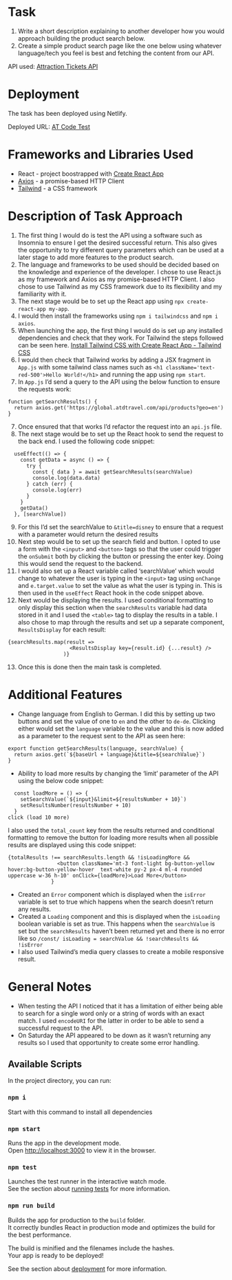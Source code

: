 # Task
1. Write a short description explaining to another developer how you would approach building the product search below.
2. Create a simple product search page like the one below using whatever language/tech you feel is best and fetching the content from our API.

API used: [Attraction Tickets API](https://global.atdtravel.com/api/products?geo=en)

# Deployment
The task has been deployed using Netlify.

Deployed URL: [AT Code Test](https://at-codetest.netlify.app/)

# Frameworks and Libraries Used
* React - project boostrapped with [Create React App](https://github.com/facebook/create-react-app)
* [Axios](https://axios-http.com/docs/intro) - a promise-based HTTP Client
* [Tailwind](https://tailwindcss.com/docs/guides/create-react-app) - a CSS framework

# Description of Task Approach
1. The first thing I would do is test the API using a software such as Insomnia to ensure I get the desired successful return. This also gives the opportunity to try different query parameters which can be used at a later stage to add more features to the product search.
2. The language and frameworks to be used should be decided based on the knowledge and experience of the developer. I chose to use React.js as my framework and Axios as my promise-based HTTP Client. I also chose to use Tailwind as my CSS framework due to its flexibility and my familiarity with it.
3. The next stage would be to set up the React app using `npx create-react-app my-app`.
4. I would then install the frameworks using `npm i tailwindcss` and `npm i axios`.
5. When launching the app, the first thing I would do is set up any installed dependencies and check that they work. For Tailwind the steps followed can be seen here. [Install Tailwind CSS with Create React App - Tailwind CSS](https://tailwindcss.com/docs/guides/create-react-app)
6. I would then check that Tailwind works by adding a JSX fragment in `App.js`  with some tailwind class names such as `<h1 className='text-red-500'>Hello World!</h1>` and running the app using `npm start`.
7. In `App.js` I’d send a query to the API using the below function to ensure the requests work:
```
function getSearchResults() {
  return axios.get('https://global.atdtravel.com/api/products?geo=en')
}
```
7. Once ensured that that works I’d refactor the request into an `api.js` file.
8. The next stage would be to set up the React hook to send the request to the back end. I used the following code snippet: 
```
  useEffect(() => {
    const getData = async () => {
      try {
        const { data } = await getSearchResults(searchValue)
        console.log(data.data)
      } catch (err) {
        console.log(err)
      }
    }
    getData()
  }, [searchValue])
```
9. For this I’d set the searchValue to `&title=disney` to ensure that a request with a parameter would return the desired results
10. Next step would be to set up the search field and button. I opted to use a form with the `<input>` and `<button>` tags so that the user could trigger the `onSubmit` both by clicking the button or pressing the enter key. Doing this would send the request to the backend.
11. I would also set up a React variable called ‘searchValue’ which would change to whatever the user is typing in the `<input>` tag using `onChange` and `e.target.value`  to set the value as what the user is typing in. This is then used in the `useEffect` React hook in the code snippet above.
12. Next would be displaying the results. I used conditional formatting to only display this section when the `searchResults` variable had data stored in it  and I used the `<table>` tag to display the results in a table. I also chose to map through the results and set up a separate component, `ResultsDisplay` for each result: 
```
{searchResults.map(result =>
                    <ResultsDisplay key={result.id} {...result} />
                  )}
```
13. Once this is done then the main task is completed.

# Additional Features
* Change language from English to German. I did this by setting up two buttons and set the value of one to `en` and the other to `de-de`. Clicking either would set the `language` variable to the value and this is now added as a parameter to the request sent to the API as seen here:
```
export function getSearchResults(language, searchValue) {
  return axios.get(`${baseUrl + language}&title=${searchValue}`)
}
```
* Ability to load more results by changing the ‘limit’ parameter of the API using the below code snippet:
```
  const loadMore = () => {
    setSearchValue(`${input}&limit=${resultsNumber + 10}`)
    setResultsNumber(resultsNumber + 10)
  }
click (load 10 more)
```
I also used the `total_count` key from the results returned and conditional formatting to remove the button for loading more results when all possible results are displayed using this code snippet:
```
{totalResults !== searchResults.length && !isLoadingMore &&
                <button className='mt-3 font-light bg-button-yellow hover:bg-button-yellow-hover  text-white py-2 px-4 ml-4 rounded uppercase w-36 h-10' onClick={loadMore}>Load More</button>
              }
```
* Created an `Error` component which is displayed when the `isError` variable is set to true which happens when the search doesn’t return any results.
* Created a `Loading` component and this is displayed when the `isLoading` boolean variable is set as true. This happens when the `searchValue` is set but the `searchResults` haven’t been returned yet and there is no error like so `/const/ isLoading = searchValue && !searchResults && !isError`
* I also used Tailwind’s media query classes to create a mobile responsive result.

# General Notes
* When testing the API I noticed that it has a limitation of either being able to search for a single word only or a string of words with an exact match. I used `encodeURI` for the latter in order to be able to send a successful request to the API.
* On Saturday the API appeared to be down as it wasn’t returning any results so I used that opportunity to create some error handling.

## Available Scripts

In the project directory, you can run:

### `npm i`
Start with this command to install all dependencies

### `npm start`
Runs the app in the development mode.\
Open [http://localhost:3000](http://localhost:3000) to view it in the browser.

### `npm test`
Launches the test runner in the interactive watch mode.\
See the section about [running tests](https://facebook.github.io/create-react-app/docs/running-tests) for more information.

### `npm run build`
Builds the app for production to the `build` folder.\
It correctly bundles React in production mode and optimizes the build for the best performance.

The build is minified and the filenames include the hashes.\
Your app is ready to be deployed!

See the section about [deployment](https://facebook.github.io/create-react-app/docs/deployment) for more information.